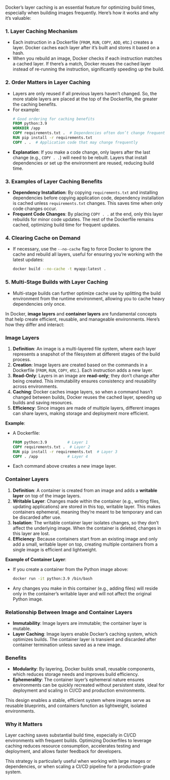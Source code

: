 Docker’s layer caching is an essential feature for optimizing build times, especially when building images frequently. Here’s how it works and why it’s valuable:

### 1. **Layer Caching Mechanism**
   - Each instruction in a Dockerfile (`FROM`, `RUN`, `COPY`, `ADD`, etc.) creates a layer. Docker caches each layer after it’s built and stores it based on a hash.
   - When you rebuild an image, Docker checks if each instruction matches a cached layer. If there’s a match, Docker reuses the cached layer instead of re-running the instruction, significantly speeding up the build.

### 2. **Order Matters in Layer Caching**
   - Layers are only reused if all previous layers haven’t changed. So, the more stable layers are placed at the top of the Dockerfile, the greater the caching benefits.
   - For example:
     ```Dockerfile
     # Good ordering for caching benefits
     FROM python:3.9
     WORKDIR /app
     COPY requirements.txt .  # Dependencies often don’t change frequently
     RUN pip install -r requirements.txt
     COPY . .  # Application code that may change frequently
     ```
   - **Explanation**: If you make a code change, only layers after the last change (e.g., `COPY . .`) will need to be rebuilt. Layers that install dependencies or set up the environment are reused, reducing build time.

### 3. **Examples of Layer Caching Benefits**
   - **Dependency Installation**: By copying `requirements.txt` and installing dependencies before copying application code, dependency installation is cached unless `requirements.txt` changes. This saves time when only code changes occur.
   - **Frequent Code Changes**: By placing `COPY . .` at the end, only this layer rebuilds for minor code updates. The rest of the Dockerfile remains cached, optimizing build time for frequent updates.

### 4. **Clearing Cache on Demand**
   - If necessary, use the `--no-cache` flag to force Docker to ignore the cache and rebuild all layers, useful for ensuring you’re working with the latest updates:
     ```sh
     docker build --no-cache -t myapp:latest .
     ```

### 5. **Multi-Stage Builds with Layer Caching**
   - Multi-stage builds can further optimize cache use by splitting the build environment from the runtime environment, allowing you to cache heavy dependencies only once.

In Docker, **image layers** and **container layers** are fundamental concepts that help create efficient, reusable, and manageable environments. Here’s how they differ and interact:

### Image Layers
1. **Definition**: An image is a multi-layered file system, where each layer represents a snapshot of the filesystem at different stages of the build process.
2. **Creation**: Image layers are created based on the commands in a Dockerfile (`FROM`, `RUN`, `COPY`, etc.). Each instruction adds a new layer.
3. **Read-Only**: Layers in an image are **read-only**; they don’t change after being created. This immutability ensures consistency and reusability across environments.
4. **Caching**: Docker caches image layers, so when a command hasn’t changed between builds, Docker reuses the cached layer, speeding up builds and saving resources.
5. **Efficiency**: Since images are made of multiple layers, different images can share layers, making storage and deployment more efficient.

**Example**:
   - A Dockerfile:
     ```Dockerfile
     FROM python:3.9         # Layer 1
     COPY requirements.txt .  # Layer 2
     RUN pip install -r requirements.txt  # Layer 3
     COPY . /app             # Layer 4
     ```
   - Each command above creates a new image layer.

### Container Layers
1. **Definition**: A container is created from an image and adds a **writable layer** on top of the image layers.
2. **Writable Layer**: Changes made within the container (e.g., writing files, updating applications) are stored in this top, writable layer. This makes containers ephemeral, meaning they’re meant to be temporary and can be discarded after use.
3. **Isolation**: The writable container layer isolates changes, so they don’t affect the underlying image. When the container is deleted, changes in this layer are lost.
4. **Efficiency**: Because containers start from an existing image and only add a small, writable layer on top, creating multiple containers from a single image is efficient and lightweight.

**Example of Container Layer**:
   - If you create a container from the Python image above:
     ```bash
     docker run -it python:3.9 /bin/bash
     ```
   - Any changes you make in this container (e.g., adding files) will reside only in the container’s writable layer and will not affect the original Python image.

### Relationship Between Image and Container Layers
- **Immutability**: Image layers are immutable; the container layer is mutable.
- **Layer Caching**: Image layers enable Docker’s caching system, which optimizes builds. The container layer is transient and discarded after container termination unless saved as a new image.

### Benefits
- **Modularity**: By layering, Docker builds small, reusable components, which reduces storage needs and improves build efficiency.
- **Ephemerality**: The container layer’s ephemeral nature ensures environments can be quickly recreated without persistent state, ideal for deployment and scaling in CI/CD and production environments. 

This design enables a stable, efficient system where images serve as reusable blueprints, and containers function as lightweight, isolated environments.
### Why it Matters
Layer caching saves substantial build time, especially in CI/CD environments with frequent builds. Optimizing Dockerfiles to leverage caching reduces resource consumption, accelerates testing and deployment, and allows faster feedback for developers. 

This strategy is particularly useful when working with large images or dependencies, or when scaling a CI/CD pipeline for a production-grade system.
